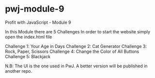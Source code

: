 # pwj-module-9
Profit with JavaScript - Module 9

In this Module there are 5 Challenges
In order to start the website simply open the index.html file

Challenge 1: Your Age in Days
Challenge 2: Cat Generator
Challenge 3: Rock, Paper, Scissors
Challenge 4: Change the Color of All Buttons
Challenge 5: Blackjack


N.B: The UI is the one used in PwJ. A better version will be published in another repo.